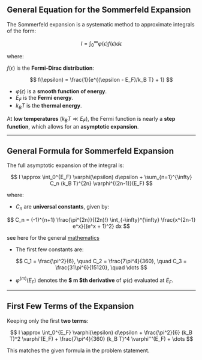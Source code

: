 ## General Equation for the Sommerfeld Expansion

The Sommerfeld expansion is a systematic method to approximate integrals of the form:

$$
I = \int_0^{\infty} \varphi(\epsilon) f(\epsilon) d\epsilon
$$

where:

$f(\epsilon)$ is the **Fermi-Dirac distribution**:

$$
f(\epsilon) = \frac{1}{e^{(\epsilon - E_F)/k_B T} + 1}
$$

- $\varphi(\epsilon)$ is a **smooth function of energy**.
- $E_F$ is the **Fermi energy**.
- $k_B T$ is the **thermal energy**.

At **low temperatures** ($k_B T \ll E_F$), the Fermi function is nearly a **step function**, which allows for an **asymptotic expansion**.

---

## General Formula for Sommerfeld Expansion

The full asymptotic expansion of the integral is:

$$
I \approx \int_0^{E_F} \varphi(\epsilon) d\epsilon + \sum_{n=1}^{\infty} C_n (k_B T)^{2n} \varphi^{(2n-1)}(E_F)
$$

where:

- $C_n$ are **universal constants**, given by:

$$
C_n = (-1)^{n+1} \frac{\pi^{2n}}{(2n)!} \int_{-\infty}^{\infty} \frac{x^{2n-1} e^x}{(e^x + 1)^2} dx
$$

see here for the general [mathematics](https://en.wikipedia.org/wiki/Asymptotic_expansion)

- The first few constants are:

$$
C_1 = \frac{\pi^2}{6}, \quad C_2 = \frac{7\pi^4}{360}, \quad C_3 = \frac{31\pi^6}{15120}, \quad \dots
$$

- $\varphi^{(m)}(E_F)$ denotes the **$ m $th derivative** of $\varphi(\epsilon)$ evaluated at $E_F$.

---

## First Few Terms of the Expansion

Keeping only the first **two terms**:

$$
I \approx \int_0^{E_F} \varphi(\epsilon) d\epsilon + \frac{\pi^2}{6} (k_B T)^2 \varphi'(E_F) + \frac{7\pi^4}{360} (k_B T)^4 \varphi'''(E_F) + \dots
$$

This matches the given formula in the problem statement.

